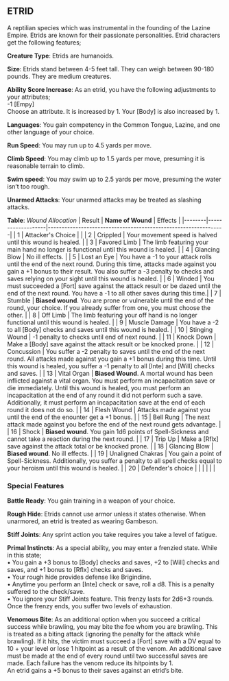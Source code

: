 ## ETRID
A reptilian species which was instrumental in the founding of the Lazine Empire. Etrids are known for their passionate personalities. Etrid characters get the following features;

**Creature Type**: Etrids are humanoids.

**Size**: Etrids stand between 4-5 feet tall. They can weigh between 90-180 pounds. They are medium creatures.

**Ability Score Increase**: As an etrid, you have the following adjustments to your attributes;  
 -1 [Empy]  
 Choose an attribute. It is increased by 1. Your [Body] is also increased by 1.

**Languages**: You gain competency in the Common Tongue, Lazine, and one other language of your choice.

**Run Speed**: You may run up to 4.5 yards per move.

**Climb Speed**: You may climb up to 1.5 yards per move, presuming it is reasonable terrain to climb.

**Swim speed**: You may swim up to 2.5 yards per move, presuming the water isn’t too rough.

**Unarmed Attacks**: Your unarmed attacks may be treated as slashing attacks.

**Table**: *Wound Allocation*
| Result | **Name of Wound** | Effects                                                        |
|--------|-------------------|----------------------------------------------------------------|
|   1    | Attacker's Choice |                                                                |
|   2    | Crippled          | Your movement speed is halved until this wound is healed.      |
|   3    | Favored Limb      | The limb featuring your main hand no longer is functional until this wound is healed. |
|   4    | Glancing Blow       | No ill effects. |
|   5    | Lost an Eye       | You have a -1 to your attack rolls until the end of the next round. During this time, attacks made against you gain a +1 bonus to their result. You also suffer a -3 penalty to checks and saves relying on your sight until this wound is healed. |
|   6    | Winded            | You must succeeded a [Fort] save against the attack result or be dazed until the end of the next round. You have a -1 to all other saves during this time.|
|   7    | Stumble | **Biased wound**. You are prone or vulnerable until the end of the round, your choice. If you already suffer from one, you must choose the other. |
|   8    | Off Limb | The limb featuring your off hand is no longer functional until this wound is healed. |
|   9    | Muscle Damage     | You have a -2 to all [Body] checks and saves until this wound is healed. |
|   10   | Stinging Wound    | -1 penalty to checks until end of next round. |
|   11   | Knock Down | Make a [Body] save against the attack result  or be knocked prone. |
|   12   | Concussion | You suffer a -2 penalty to saves until the end of the next round. All attacks made against you gain a +1 bonus during this time. Until this wound is healed, you suffer a -1 penalty to all [Inte] and [Will] checks and saves. |
|   13   | Vital Organ | **Biased Wound**. A mortal wound has been inflicted against a vital organ. You must perform an incapacitation save or die immediately. Until this wound is healed, you must perform an incapacitation at the end of any round it did not perform such a save. Additionally, it must perform an incapacitation save at the end of each round it does not do so.  |
|   14   | Flesh Wound | Attacks made against you until the end of the enounter get a +1 bonus. |
|   15   | Bell Rung | The next attack made against you before the end of the next round gets advantage.  |
|   16   | Shock | **Biased wound**. You gain 1d6 points of Spell-Sickness and cannot take a reaction during the next round. |
|   17   | Trip Up           | Make a [Rflx] save against the attack total or be knocked prone.                                  |
|   18   | Glancing Blow | **Biased wound**. No ill effects. |
|   19   | Unaligned Chakras | You gain a point of Spell-Sickness. Additionally, you suffer a penalty to all spell checks equal to your heroism until this wound is healed. |
|   20   | Defender's choice |                                   |
|        |                                                |                                   |

### Special Features

**Battle Ready**: You gain training in a weapon of your choice.

**Rough Hide**: Etrids cannot use armor unless it states otherwise. When unarmored, an etrid is treated as wearing Gambeson.

**Stiff Joints**: Any sprint action you take requires you take a level of fatigue.

**Primal Instincts**: As a special ability, you may enter a frenzied state. While in this state;  
 • You gain a +3 bonus to [Body] checks and saves, +2 to [Will] checks and saves, and +1 bonus to [Rflx] checks and saves.  
 • Your rough hide provides defense like Brigindine.  
 • Anytime you perform an [Inte] check or save, roll a d8. This is a penalty suffered to the check/save.  
 • You ignore your Stiff Joints feature.
This frenzy lasts for 2d6+3 rounds.  
Once the frenzy ends, you suffer two levels of exhaustion.

**Venomous Bite**: As an additional option when you succeed a critical success while brawling, you may bite the foe whom you are brawling. This is treated as a biting attack (ignoring the penalty for the attack while brawling). If it hits, the victim must succeed a [Fort] save with a DV equal to 10 + your level or lose 1 hitpoint as a result of the venom. An additional save must be made at the end of every round until two successful saves are made. Each failure has the venom reduce its hitpoints by 1.  
An etrid gains a +5 bonus to their saves against an etrid’s bite.
